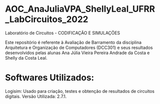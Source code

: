# AOC_AnaJuliaVPA_ShellyLeal_UFRR_LabCircuitos_2022
Laboratório de Circuitos  - CODIFICAÇÃO E SIMULAÇÕES 

Este repositório é referente à Avaliação de Barramento da disciplina Arquitetura e Organização de Computadores (DCC301) e seus resultados desenvolvidos pelas alunas Ana Júlia Vieira Pereira Andrade da Costa e Shelly da Costa Leal.

# Softwares Utilizados:
Logisim: Usado para criação, testes e obtenção de resultados de circuitos digitais. Versão Utilizada: 2.7.1.
